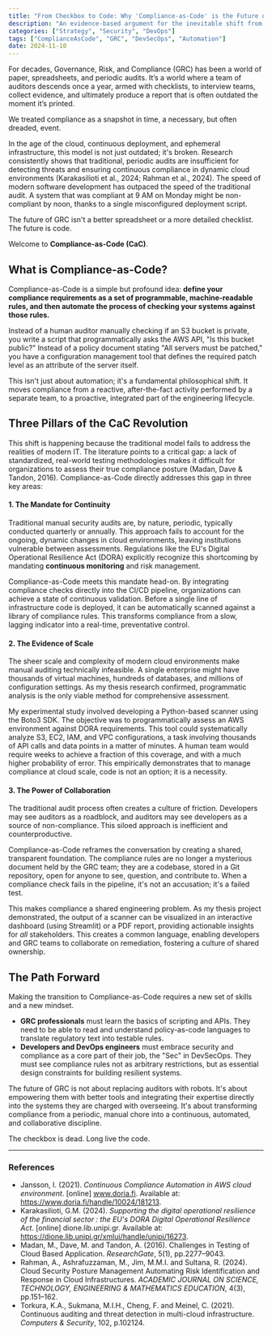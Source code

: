 ```yaml
---
title: "From Checkbox to Code: Why 'Compliance-as-Code' is the Future of GRC"
description: "An evidence-based argument for the inevitable shift from periodic, manual audits to automated, continuous compliance integrated directly into the development lifecycle."
categories: ["Strategy", "Security", "DevOps"]
tags: ["ComplianceAsCode", "GRC", "DevSecOps", "Automation"]
date: 2024-11-10
---
```


For decades, Governance, Risk, and Compliance (GRC) has been a world of paper, spreadsheets, and periodic audits. It’s a world where a team of auditors descends once a year, armed with checklists, to interview teams, collect evidence, and ultimately produce a report that is often outdated the moment it’s printed.

We treated compliance as a snapshot in time, a necessary, but often dreaded, event.

In the age of the cloud, continuous deployment, and ephemeral infrastructure, this model is not just outdated; it's broken. Research consistently shows that traditional, periodic audits are insufficient for detecting threats and ensuring continuous compliance in dynamic cloud environments (Karakasilioti et al., 2024; Rahman et al., 2024). The speed of modern software development has outpaced the speed of the traditional audit. A system that was compliant at 9 AM on Monday might be non-compliant by noon, thanks to a single misconfigured deployment script.

The future of GRC isn't a better spreadsheet or a more detailed checklist. The future is code.

Welcome to **Compliance-as-Code (CaC)**.

## What is Compliance-as-Code?

Compliance-as-Code is a simple but profound idea: **define your compliance requirements as a set of programmable, machine-readable rules, and then automate the process of checking your systems against those rules.**

Instead of a human auditor manually checking if an S3 bucket is private, you write a script that programmatically asks the AWS API, "Is this bucket public?" Instead of a policy document stating "All servers must be patched," you have a configuration management tool that defines the required patch level as an attribute of the server itself.

This isn't just about automation; it's a fundamental philosophical shift. It moves compliance from a reactive, after-the-fact activity performed by a separate team, to a proactive, integrated part of the engineering lifecycle.

## Three Pillars of the CaC Revolution

This shift is happening because the traditional model fails to address the realities of modern IT. The literature points to a critical gap: a lack of standardized, real-world testing methodologies makes it difficult for organizations to assess their true compliance posture (Madan, Dave & Tandon, 2016). Compliance-as-Code directly addresses this gap in three key areas:

#### 1. The Mandate for Continuity

Traditional manual security audits are, by nature, periodic, typically conducted quarterly or annually. This approach fails to account for the ongoing, dynamic changes in cloud environments, leaving institutions vulnerable between assessments. Regulations like the EU's Digital Operational Resilience Act (DORA) explicitly recognize this shortcoming by mandating **continuous monitoring** and risk management.

Compliance-as-Code meets this mandate head-on. By integrating compliance checks directly into the CI/CD pipeline, organizations can achieve a state of continuous validation. Before a single line of infrastructure code is deployed, it can be automatically scanned against a library of compliance rules. This transforms compliance from a slow, lagging indicator into a real-time, preventative control.

#### 2. The Evidence of Scale

The sheer scale and complexity of modern cloud environments make manual auditing technically infeasible. A single enterprise might have thousands of virtual machines, hundreds of databases, and millions of configuration settings. As my thesis research confirmed, programmatic analysis is the only viable method for comprehensive assessment.

My experimental study involved developing a Python-based scanner using the Boto3 SDK. The objective was to programmatically assess an AWS environment against DORA requirements. This tool could systematically analyze S3, EC2, IAM, and VPC configurations, a task involving thousands of API calls and data points in a matter of minutes. A human team would require weeks to achieve a fraction of this coverage, and with a much higher probability of error. This empirically demonstrates that to manage compliance at cloud scale, code is not an option; it is a necessity.

#### 3. The Power of Collaboration

The traditional audit process often creates a culture of friction. Developers may see auditors as a roadblock, and auditors may see developers as a source of non-compliance. This siloed approach is inefficient and counterproductive.

Compliance-as-Code reframes the conversation by creating a shared, transparent foundation. The compliance rules are no longer a mysterious document held by the GRC team; they are a codebase, stored in a Git repository, open for anyone to see, question, and contribute to. When a compliance check fails in the pipeline, it's not an accusation; it's a failed test.

This makes compliance a shared engineering problem. As my thesis project demonstrated, the output of a scanner can be visualized in an interactive dashboard (using Streamlit) or a PDF report, providing actionable insights for *all* stakeholders. This creates a common language, enabling developers and GRC teams to collaborate on remediation, fostering a culture of shared ownership.

## The Path Forward

Making the transition to Compliance-as-Code requires a new set of skills and a new mindset.

-   **GRC professionals** must learn the basics of scripting and APIs. They need to be able to read and understand policy-as-code languages to translate regulatory text into testable rules.
-   **Developers and DevOps engineers** must embrace security and compliance as a core part of their job, the "Sec" in DevSecOps. They must see compliance rules not as arbitrary restrictions, but as essential design constraints for building resilient systems.

The future of GRC is not about replacing auditors with robots. It's about empowering them with better tools and integrating their expertise directly into the systems they are charged with overseeing. It's about transforming compliance from a periodic, manual chore into a continuous, automated, and collaborative discipline.

The checkbox is dead. Long live the code.

---
### References

- Jansson, I. (2021). *Continuous Compliance Automation in AWS cloud environment*. [online] www.doria.fi. Available at: https://www.doria.fi/handle/10024/181213.
- Karakasilioti, G.M. (2024). *Supporting the digital operational resilience of the financial sector : the EU's DORA Digital Operational Resilience Act*. [online] dione.lib.unipi.gr. Available at: https://dione.lib.unipi.gr/xmlui/handle/unipi/16273.
- Madan, M., Dave, M. and Tandon, A. (2016). Challenges in Testing of Cloud Based Application. *ResearchGate*, 5(1), pp.2277–9043.
- Rahman, A., Ashrafuzzaman, M., Jim, M.M.I. and Sultana, R. (2024). Cloud Security Posture Management Automating Risk Identification and Response in Cloud Infrastructures. *ACADEMIC JOURNAL ON SCIENCE, TECHNOLOGY, ENGINEERING & MATHEMATICS EDUCATION*, 4(3), pp.151–162.
- Torkura, K.A., Sukmana, M.I.H., Cheng, F. and Meinel, C. (2021). Continuous auditing and threat detection in multi-cloud infrastructure. *Computers & Security*, 102, p.102124.